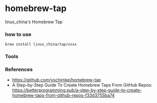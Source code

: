 homebrew-tap
==================

linux_china's Homebrew Tap

### how to use

```
brew install linux_china/tap/xxxx 
```

### Tools

### References

* https://github.com/yschimke/homebrew-tap
* A Step-by-Step Guide To Create Homebrew Taps From GitHub Repos: https://betterprogramming.pub/a-step-by-step-guide-to-create-homebrew-taps-from-github-repos-f33d3755ba74
